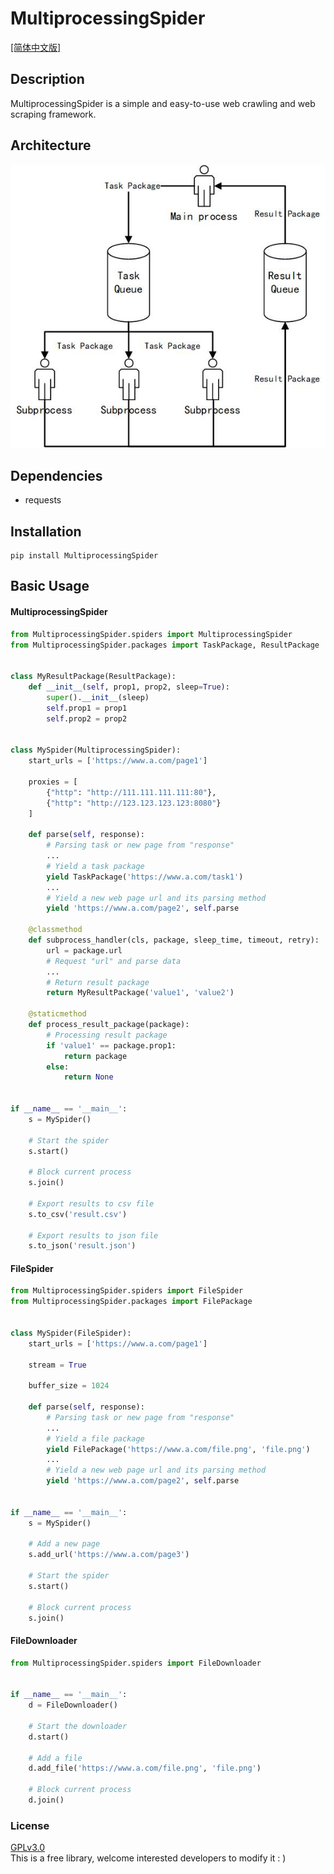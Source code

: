 # MultiprocessingSpider
[[简体中文版]](https://github.com/Xpp521/MultiprocessingSpider/blob/master/README_cn.md "中文版")
## Description
MultiprocessingSpider is a simple and easy-to-use web crawling and web scraping framework.

## Architecture
![Architecture](https://raw.githubusercontent.com/Xpp521/Images/master/MultiprocessingSpider_Architecture.jpg)

## Dependencies
- requests

## Installation
```
pip install MultiprocessingSpider
```

## Basic Usage
#### MultiprocessingSpider
```python
from MultiprocessingSpider.spiders import MultiprocessingSpider
from MultiprocessingSpider.packages import TaskPackage, ResultPackage


class MyResultPackage(ResultPackage):
    def __init__(self, prop1, prop2, sleep=True):
        super().__init__(sleep)
        self.prop1 = prop1
        self.prop2 = prop2


class MySpider(MultiprocessingSpider):
    start_urls = ['https://www.a.com/page1']

    proxies = [
        {"http": "http://111.111.111.111:80"},
        {"http": "http://123.123.123.123:8080"}
    ]

    def parse(self, response):
        # Parsing task or new page from "response"
        ...
        # Yield a task package
        yield TaskPackage('https://www.a.com/task1')
        ...
        # Yield a new web page url and its parsing method
        yield 'https://www.a.com/page2', self.parse

    @classmethod
    def subprocess_handler(cls, package, sleep_time, timeout, retry):
        url = package.url
        # Request "url" and parse data
        ...
        # Return result package
        return MyResultPackage('value1', 'value2')

    @staticmethod
    def process_result_package(package):
        # Processing result package
        if 'value1' == package.prop1:
            return package
        else:
            return None


if __name__ == '__main__':
    s = MySpider()

    # Start the spider
    s.start()

    # Block current process
    s.join()

    # Export results to csv file
    s.to_csv('result.csv')

    # Export results to json file
    s.to_json('result.json')
```
#### FileSpider
```python
from MultiprocessingSpider.spiders import FileSpider
from MultiprocessingSpider.packages import FilePackage


class MySpider(FileSpider):
    start_urls = ['https://www.a.com/page1']

    stream = True

    buffer_size = 1024

    def parse(self, response):
        # Parsing task or new page from "response"
        ...
        # Yield a file package
        yield FilePackage('https://www.a.com/file.png', 'file.png')
        ...
        # Yield a new web page url and its parsing method
        yield 'https://www.a.com/page2', self.parse


if __name__ == '__main__':
    s = MySpider()

    # Add a new page
    s.add_url('https://www.a.com/page3')

    # Start the spider
    s.start()

    # Block current process
    s.join()
```
#### FileDownloader
```python
from MultiprocessingSpider.spiders import FileDownloader


if __name__ == '__main__':
    d = FileDownloader()

    # Start the downloader
    d.start()
    
    # Add a file
    d.add_file('https://www.a.com/file.png', 'file.png')
    
    # Block current process
    d.join()
```
### License
[GPLv3.0](https://github.com/Xpp521/MultiprocessingSpider/blob/master/LICENSE.md "License")  
This is a free library, welcome interested developers to modify it : )
